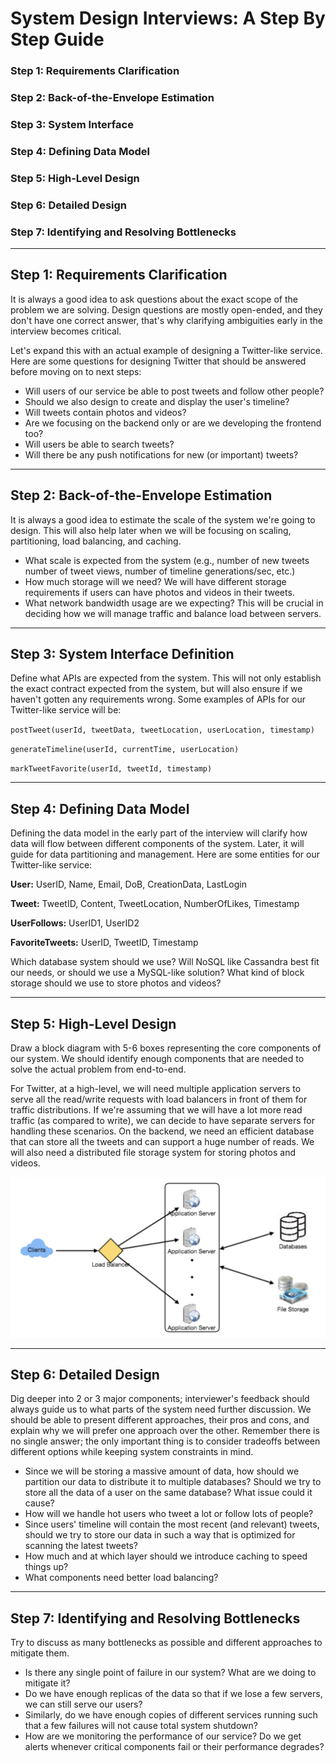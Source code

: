 # System Design Interviews: A Step By Step Guide

### Step 1: Requirements Clarification
### Step 2: Back-of-the-Envelope Estimation
### Step 3: System Interface
### Step 4: Defining Data Model
### Step 5: High-Level Design
### Step 6: Detailed Design
### Step 7: Identifying and Resolving Bottlenecks

---

## Step 1: Requirements Clarification

It is always a good idea to ask questions about the exact scope of the problem we are solving. Design questions are mostly open-ended, and they don't have one correct answer, that's why clarifying ambiguities early in the interview becomes critical.

Let's expand this with an actual example of designing a Twitter-like service. Here are some questions for designing Twitter that should be answered before moving on to next steps:

- Will users of our service be able to post tweets and follow other people?
- Should we also design to create and display the user's timeline?
- Will tweets contain photos and videos?
- Are we focusing on the backend only or are we developing the frontend too?
- Will users be able to search tweets?
- Will there be any push notifications for new (or important) tweets?

---

## Step 2: Back-of-the-Envelope Estimation

It is always a good idea to estimate the scale of the system we're going to design. This will also help later when we will be focusing on scaling, partitioning, load balancing, and caching.

- What scale is expected from the system (e.g., number of new tweets number of tweet views, number of timeline generations/sec, etc.)
- How much storage will we need? We will have different storage requirements if users can have photos and videos in their tweets.
- What network bandwidth usage are we expecting? This will be crucial in deciding how we will manage traffic and balance load between servers.

---

## Step 3: System Interface Definition

Define what APIs are expected from the system. This will not only establish the exact contract expected from the system, but will also ensure if we haven't gotten any requirements wrong. Some examples of APIs for our Twitter-like service will be:

`postTweet(userId, tweetData, tweetLocation, userLocation, timestamp)`

`generateTimeline(userId, currentTime, userLocation)`

`markTweetFavorite(userId, tweetId, timestamp)`

---

## Step 4: Defining Data Model

Defining the data model in the early part of the interview will clarify how data will flow between different components of the system. Later, it will guide for data partitioning and management. Here are some entities for our Twitter-like service:

**User:** UserID, Name, Email, DoB, CreationData, LastLogin

**Tweet:** TweetID, Content, TweetLocation, NumberOfLikes, Timestamp

**UserFollows:** UserID1, UserID2

**FavoriteTweets:** UserID, TweetID, Timestamp

Which database system should we use? Will NoSQL like Cassandra best fit our needs, or should we use a MySQL-like solution? What kind of block storage should we use to store photos and videos?

---

## Step 5: High-Level Design

Draw a block diagram with 5-6 boxes representing the core components of our system. We should identify enough components that are needed to solve the actual problem from end-to-end.

For Twitter, at a high-level, we will need multiple application servers to serve all the read/write requests with load balancers in front of them for traffic distributions. If we're assuming that we will have a lot more read traffic (as compared to write), we can decide to have separate servers for handling these scenarios. On the backend, we need an efficient database that can store all the tweets and can support a huge number of reads. We will also need a distributed file storage system for storing photos and videos.

![00_a_step_by_step_guide](00_a_step_by_step_guide.png)

---

## Step 6: Detailed Design

Dig deeper into 2 or 3 major components; interviewer's feedback should always guide us to what parts of the system need further discussion. We should be able to present different approaches, their pros and cons, and explain why we will prefer one approach over the other. Remember there is no single answer; the only important thing is to consider tradeoffs between different options while keeping system constraints in mind.

- Since we will be storing a massive amount of data, how should we partition our data to distribute it to multiple databases? Should we try to store all the data of a user on the same database? What issue could it cause?
- How will we handle hot users who tweet a lot or follow lots of people?
- Since users' timeline will contain the most recent (and relevant) tweets, should we try to store our data in such a way that is optimized for scanning the latest tweets?
- How much and at which layer should we introduce caching to speed things up?
- What components need better load balancing?

---

## Step 7: Identifying and Resolving Bottlenecks

Try to discuss as many bottlenecks as possible and different approaches to mitigate them.

- Is there any single point of failure in our system? What are we doing to mitigate it?
- Do we have enough replicas of the data so that if we lose a few servers, we can still serve our users?
- Similarly, do we have enough copies of different services running such that a few failures will not cause total system shutdown?
- How are we monitoring the performance of our service? Do we get alerts whenever critical components fail or their performance degrades?
